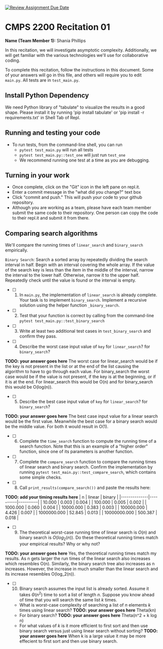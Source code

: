 [![Review Assignment Due Date](https://classroom.github.com/assets/deadline-readme-button-22041afd0340ce965d47ae6ef1cefeee28c7c493a6346c4f15d667ab976d596c.svg)](https://classroom.github.com/a/tqM-lrvp)
# CMPS 2200  Recitation 01

**Name (Team Member 1):** Shania Phillips 

In this recitation, we will investigate asymptotic complexity. Additionally, we will get familiar with the various technologies we'll use for collaborative coding.

To complete this recitation, follow the instructions in this document. Some of your answers will go in this file, and others will require you to edit `main.py`. All tests are in `test_main.py`.

## Install Python Dependency

We need Python library of "tabulate" to visualize the results in a good shape. Please install it by running 'pip install tabulate' or 'pip install -r requirements.txt' in Shell Tab of Repl.  

## Running and testing your code

- To run tests, from the command-line shell, you can run
  + `pytest test_main.py` will run all tests
  + `pytest test_main.py::test_one` will just run `test_one`
  + We recommend running one test at a time as you are debugging.

## Turning in your work

- Once complete, click on the "Git" icon in the left pane on repl.it.
- Enter a commit message in the "what did you change?" text box
- Click "commit and push." This will push your code to your github repository.
- Although you are working as a team, please have each team member submit the same code to their repository. One person can copy the code to their repl.it and submit it from there.

## Comparing search algorithms

We'll compare the running times of `linear_search` and `binary_search` empirically.

`Binary Search`: Search a sorted array by repeatedly dividing the search interval in half. Begin with an interval covering the whole array. If the value of the search key is less than the item in the middle of the interval, narrow the interval to the lower half. Otherwise, narrow it to the upper half. Repeatedly check until the value is found or the interval is empty.

- [ ] 1. In `main.py`, the implementation of `linear_search` is already complete. Your task is to implement `binary_search`. Implement a recursive solution using the helper function `_binary_search`. 

- [ ] 2. Test that your function is correct by calling from the command-line `pytest test_main.py::test_binary_search`

- [ ] 3. Write at least two additional test cases in `test_binary_search` and confirm they pass.

- [ ] 4. Describe the worst case input value of `key` for `linear_search`? for `binary_search`?

**TODO: your answer goes here**
The worst case for linear_search would be if the key is not present in the list or at the end of the list causing the algorithm to have to go through each value. For binary_search the worst case would be if the value is not present, if the key is at the beginning, or if it is at the end. For linear_search this would be O(n) and for binary_search this would be O(log(n)).

- [ ] 5. Describe the best case input value of `key` for `linear_search`? for `binary_search`?

**TODO: your answer goes here**
The best case input value for a linear search would be the first value. Meanwhile the best case for a binary search would be the middle value. For both it would result in O(1).

- [ ] 6. Complete the `time_search` function to compute the running time of a search function. Note that this is an example of a "higher order" function, since one of its parameters is another function.

- [ ] 7. Complete the `compare_search` function to compare the running times of linear search and binary search. Confirm the implementation by running `pytest test_main.py::test_compare_search`, which contains some simple checks.

- [ ] 8. Call `print_results(compare_search())` and paste the results here:

**TODO: add your timing results here**
|            n |   linear |   binary |
|--------------|----------|----------|
|       10.000 |    0.003 |    0.004 |
|      100.000 |    0.005 |    0.002 |
|     1000.000 |    0.060 |    0.004 |
|    10000.000 |    0.383 |    0.003 |
|   100000.000 |    4.426 |    0.007 |
|  1000000.000 |   52.845 |    0.013 |
| 10000000.000 |  500.387 |    0.018 |

- [ ] 9. The theoretical worst-case running time of linear search is $O(n)$ and binary search is $O(log_2(n))$. Do these theoretical running times match your empirical results? Why or why not?

**TODO: your answer goes here**
Yes, the theoretical running times match my results. As n gets larger the run times of the linear search also increases which resembles O(n). Similarly, the binary search tree also increases as n increases. However, the increase in much smaller than the linear search and its increase resembles O(log_2(n)).

- [ ] 10. Binary search assumes the input list is already sorted. Assume it takes $\Theta(n^2)$ time to sort a list of length $n$. Suppose you know ahead of time that you will search the same list $k$ times. 
  + What is worst-case complexity of searching a list of $n$ elements $k$ times using linear search? **TODO: your answer goes here** Theta(kn)
  + For binary search? **TODO: your answer goes here** Theta(n^2 + k log n)
  + For what values of $k$ is it more efficient to first sort and then use binary search versus just using linear search without sorting? **TODO: your answer goes here** When k is a large value it may be more effecient to first sort and then use binary search.
